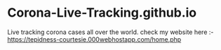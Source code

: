 # Corona-Live-Tracking.github.io
Live tracking corona cases all over the world.
check my website here :- https://tepidness-courtesie.000webhostapp.com/home.php
